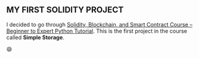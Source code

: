 ## MY FIRST SOLIDITY PROJECT
I decided to go through [Solidity, Blockchain, and Smart Contract Course – Beginner to Expert Python Tutorial](https://www.youtube.com/watch?v=M576WGiDBdQ). This is the first project in the course called __Simple Storage__.

:smile: